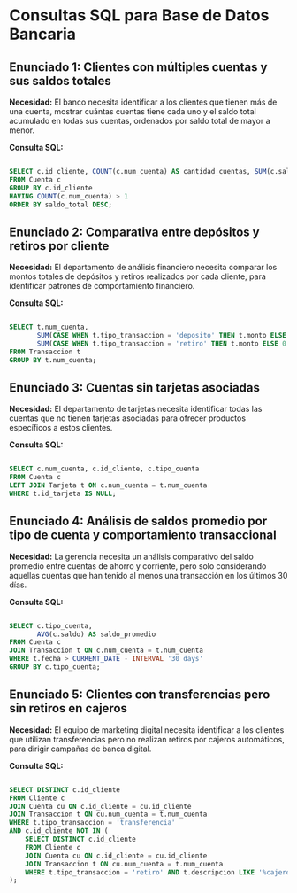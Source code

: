 # Consultas SQL para Base de Datos Bancaria

## Enunciado 1: Clientes con múltiples cuentas y sus saldos totales

**Necesidad:** El banco necesita identificar a los clientes que tienen más de una cuenta, mostrar cuántas cuentas tiene cada uno y el saldo total acumulado en todas sus cuentas, ordenados por saldo total de mayor a menor.

**Consulta SQL:**
```sql

SELECT c.id_cliente, COUNT(c.num_cuenta) AS cantidad_cuentas, SUM(c.saldo) AS saldo_total
FROM Cuenta c
GROUP BY c.id_cliente
HAVING COUNT(c.num_cuenta) > 1
ORDER BY saldo_total DESC;

```

## Enunciado 2: Comparativa entre depósitos y retiros por cliente

**Necesidad:** El departamento de análisis financiero necesita comparar los montos totales de depósitos y retiros realizados por cada cliente, para identificar patrones de comportamiento financiero.

**Consulta SQL:**
```sql

SELECT t.num_cuenta,
       SUM(CASE WHEN t.tipo_transaccion = 'deposito' THEN t.monto ELSE 0 END) AS total_depositos,
       SUM(CASE WHEN t.tipo_transaccion = 'retiro' THEN t.monto ELSE 0 END) AS total_retiros
FROM Transaccion t
GROUP BY t.num_cuenta;

```

## Enunciado 3: Cuentas sin tarjetas asociadas

**Necesidad:** El departamento de tarjetas necesita identificar todas las cuentas que no tienen tarjetas asociadas para ofrecer productos específicos a estos clientes.

**Consulta SQL:**
```sql

SELECT c.num_cuenta, c.id_cliente, c.tipo_cuenta
FROM Cuenta c
LEFT JOIN Tarjeta t ON c.num_cuenta = t.num_cuenta
WHERE t.id_tarjeta IS NULL;

```

## Enunciado 4: Análisis de saldos promedio por tipo de cuenta y comportamiento transaccional

**Necesidad:** La gerencia necesita un análisis comparativo del saldo promedio entre cuentas de ahorro y corriente, pero solo considerando aquellas cuentas que han tenido al menos una transacción en los últimos 30 días.

**Consulta SQL:**
```sql

SELECT c.tipo_cuenta,
       AVG(c.saldo) AS saldo_promedio
FROM Cuenta c
JOIN Transaccion t ON c.num_cuenta = t.num_cuenta
WHERE t.fecha > CURRENT_DATE - INTERVAL '30 days'
GROUP BY c.tipo_cuenta;

```

## Enunciado 5: Clientes con transferencias pero sin retiros en cajeros

**Necesidad:** El equipo de marketing digital necesita identificar a los clientes que utilizan transferencias pero no realizan retiros por cajeros automáticos, para dirigir campañas de banca digital.

**Consulta SQL:**
```sql

SELECT DISTINCT c.id_cliente
FROM Cliente c
JOIN Cuenta cu ON c.id_cliente = cu.id_cliente
JOIN Transaccion t ON cu.num_cuenta = t.num_cuenta
WHERE t.tipo_transaccion = 'transferencia'
AND c.id_cliente NOT IN (
    SELECT DISTINCT c.id_cliente
    FROM Cliente c
    JOIN Cuenta cu ON c.id_cliente = cu.id_cliente
    JOIN Transaccion t ON cu.num_cuenta = t.num_cuenta
    WHERE t.tipo_transaccion = 'retiro' AND t.descripcion LIKE '%cajero%'
);


```

